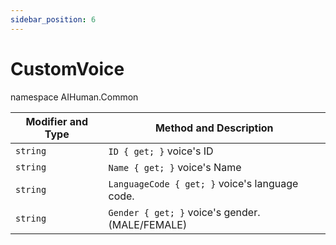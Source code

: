 ```yaml
---
sidebar_position: 6
---
```


# CustomVoice

namespace AIHuman.Common

| Modifier and Type | Method and Description                    |
| ----------------- | ----------------------------------------- |
| `string`          | `ID { get; }` voice's ID       |
| `string`          | `Name { get; }` voice's Name     |
| `string`          | `LanguageCode { get; }` voice's language code. |
| `string`          | `Gender { get; }` voice's gender. (MALE/FEMALE) |
